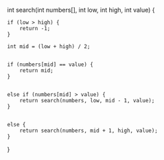 int search(int numbers[], int low, int high, int value) {
    
    if (low > high) {
        return -1;
    }
    
    int mid = (low + high) / 2;
    
  
    if (numbers[mid] == value) {
        return mid;
    }
    

    else if (numbers[mid] > value) {
        return search(numbers, low, mid - 1, value);
    }
    

    else {
        return search(numbers, mid + 1, high, value);
    }
}
